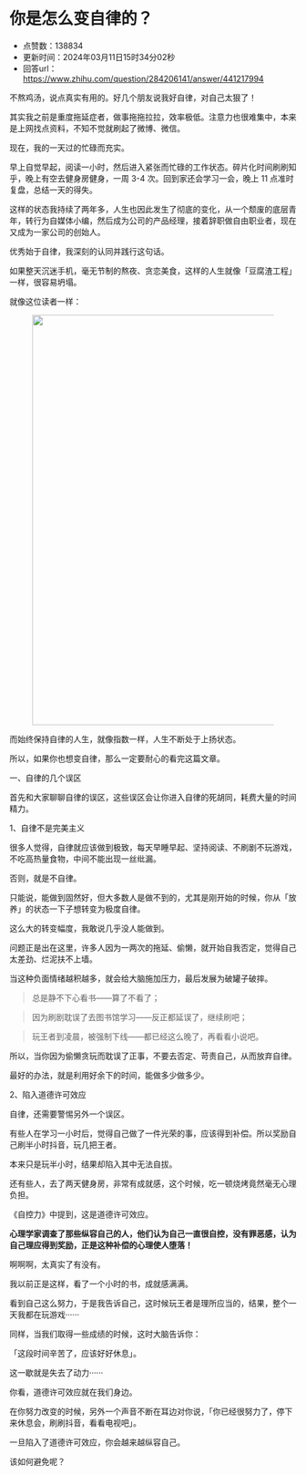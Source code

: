 # 你是怎么变自律的？
- 点赞数：138834
- 更新时间：2024年03月11日15时34分02秒
- 回答url：https://www.zhihu.com/question/284206141/answer/441217994
<body>
 <p>不熬鸡汤<span><span>，</span></span>说点真实有用的<span><span>。</span></span>好几个朋友说我好自律<span><span>，</span></span>对自己太狠了<span><span>！</span></span></p>
 <p>其实我之前是重度拖延症者<span><span>，</span></span>做事拖拖拉拉<span><span>，</span></span>效率极低<span><span>。</span></span>注意力也很难集中<span><span>，</span></span>本来是上网找点资料<span><span>，</span></span>不知不觉就刷起了微博<span><span>、</span></span>微信<span><span>。</span></span></p>
 <p>现在<span><span>，</span></span>我的一天过的忙碌而充实<span><span>。</span></span></p>
 <p>早上自觉早起<span><span>，</span></span>阅读一小时<span><span>，</span></span>然后进入紧张而忙碌的工作状态<span><span>。</span></span>碎片化时间刷刷知乎<span><span>，</span></span>晚上有空去健身房健身<span><span>，</span></span>一周 3-4 次<span><span>。</span></span>回到家还会学习一会<span><span>，</span></span>晚上 11 点准时复盘<span><span>，</span></span>总结一天的得失<span><span>。</span></span></p>
 <p>这样的状态我持续了两年多<span><span>，</span></span>人生也因此发生了彻底的变化<span><span>，</span></span>从一个颓废的底层青年<span><span>，</span></span>转行为自媒体小编<span><span>，</span></span>然后成为公司的产品经理<span><span>，</span></span>接着辞职做自由职业者<span><span>，</span></span>现在又成为一家公司的创始人<span><span>。</span></span></p>
 <p>优秀始于自律<span><span>，</span></span>我深刻的认同并践行这句话<span><span>。</span></span></p>
 <p>如果整天沉迷手机<span><span>，</span></span>毫无节制的熬夜<span><span>、</span></span>贪恋美食<span><span>，</span></span>这样的人生就像<span><span>「</span></span>豆腐渣工程<span><span>」</span></span>一样<span><span>，</span></span>很容易坍塌<span><span>。</span></span></p>
 <p>就像这位读者一样<span><span>：</span></span></p>
 <figure>
  <img src="https://pic1.zhimg.com/50/v2-97d6d714f7d22c617a19033eb4db3f4e_720w.jpg?source=1940ef5c" alt="" data-rawwidth="720" data-rawheight="1121" data-original-token="v2-97d6d714f7d22c617a19033eb4db3f4e" class="origin_image zh-lightbox-thumb" width="720" data-original="https://picx.zhimg.com/v2-97d6d714f7d22c617a19033eb4db3f4e_r.jpg?source=1940ef5c">
 </figure>
 <p>而始终保持自律的人生<span><span>，</span></span>就像指数一样<span><span>，</span></span>人生不断处于上扬状态<span><span>。</span></span></p>
 <p>所以<span><span>，</span></span>如果你也想变自律<span><span>，</span></span>那么一定要耐心的看完这篇文章<span><span>。</span></span></p>
 <p>一<span><span>、</span></span>自律的几个误区</p>
 <p>首先和大家聊聊自律的误区<span><span>，</span></span>这些误区会让你进入自律的死胡同<span><span>，</span></span>耗费大量的时间精力<span><span>。</span></span></p>
 <p>1<span><span>、</span></span>自律不是完美主义</p>
 <p>很多人觉得<span><span>，</span></span>自律就应该做到极致<span><span>，</span></span>每天早睡早起<span><span>、</span></span>坚持阅读<span><span>、</span></span>不刷剧不玩游戏<span><span>，</span></span>不吃高热量食物<span><span>，</span></span>中间不能出现一丝纰漏<span><span>。</span></span></p>
 <p>否则<span><span>，</span></span>就是不自律<span><span>。</span></span></p>
 <p>只能说<span><span>，</span></span>能做到固然好<span><span>，</span></span>但大多数人是做不到的<span><span>，</span></span>尤其是刚开始的时候<span><span>，</span></span>你从<span><span>「</span></span>放养<span><span>」</span></span>的状态一下子想转变为极度自律<span><span>。</span></span></p>
 <p>这么大的转变幅度<span><span>，</span></span>我敢说几乎没人能做到<span><span>。</span></span></p>
 <p>问题正是出在这里<span><span>，</span></span>许多人因为一两次的拖延<span><span>、</span></span>偷懒<span><span>，</span></span>就开始自我否定<span><span>，</span></span>觉得自己太差劲<span><span>、</span></span>烂泥扶不上墙<span><span>。</span></span></p>
 <p>当这种负面情绪越积越多<span><span>，</span></span>就会给大脑施加压力<span><span>，</span></span>最后发展为破罐子破摔<span><span>。</span></span></p>
 <blockquote>
  总是静不下心看书——算了不看了<span><span>；</span></span>
 </blockquote>
 <blockquote>
  因为刷剧耽误了去图书馆学习——反正都延误了<span><span>，</span></span>继续刷吧<span><span>；</span></span>
 </blockquote>
 <blockquote>
  玩王者到凌晨<span><span>，</span></span>被强制下线——都已经这么晚了<span><span>，</span></span>再看看小说吧<span><span>。</span></span>
 </blockquote>
 <p>所以<span><span>，</span></span>当你因为偷懒贪玩而耽误了正事<span><span>，</span></span>不要去否定<span><span>、</span></span>苛责自己<span><span>，</span></span>从而放弃自律<span><span>。</span></span></p>
 <p>最好的办法<span><span>，</span></span>就是利用好余下的时间<span><span>，</span></span>能做多少做多少<span><span>。</span></span></p>
 <p>2<span><span>、</span></span>陷入道德许可效应</p>
 <p>自律<span><span>，</span></span>还需要警惕另外一个误区<span><span>。</span></span></p>
 <p>有些人在学习一小时后<span><span>，</span></span>觉得自己做了一件光荣的事<span><span>，</span></span>应该得到补偿<span><span>。</span></span>所以奖励自己刷半小时抖音<span><span>，</span></span>玩几把王者<span><span>。</span></span></p>
 <p>本来只是玩半小时<span><span>，</span></span>结果却陷入其中无法自拔<span><span>。</span></span></p>
 <p>还有些人<span><span>，</span></span>去了两天健身房<span><span>，</span></span>非常有成就感<span><span>，</span></span>这个时候<span><span>，</span></span>吃一顿烧烤竟然毫无心理负担<span><span>。</span></span></p>
 <p><span><span>《</span></span>自控力<span><span>》</span></span>中提到<span><span>，</span></span>这是道德许可效应<span><span>。</span></span></p>
 <p><strong>心理学家调查了那些纵容自己的人<span><span>，</span></span>他们认为自己一直很自控<span><span>，</span></span>没有罪恶感<span><span>，</span></span>认为自己理应得到奖励<span><span>，</span></span>正是这种补偿的心理使人堕落<span><span>！</span></span></strong></p>
 <p>啊啊啊<span><span>，</span></span>太真实了有没有<span><span>。</span></span></p>
 <p>我以前正是这样<span><span>，</span></span>看了一个小时的书<span><span>，</span></span>成就感满满<span><span>。</span></span></p>
 <p>看到自己这么努力<span><span>，</span></span>于是我告诉自己<span><span>，</span></span>这时候玩王者是理所应当的<span><span>，</span></span>结果<span><span>，</span></span>整个一天我都在玩游戏······</p>
 <p>同样<span><span>，</span></span>当我们取得一些成绩的时候<span><span>，</span></span>这时大脑告诉你<span><span>：</span></span></p>
 <p><span><span>「</span></span>这段时间辛苦了<span><span>，</span></span>应该好好休息<span><span>」</span></span><span><span>。</span></span></p>
 <p>这一歇就是失去了动力······</p>
 <p>你看<span><span>，</span></span>道德许可效应就在我们身边<span><span>。</span></span></p>
 <p>在你努力改变的时候<span><span>，</span></span>另外一个声音不断在耳边对你说<span><span>，</span></span><span><span>「</span></span>你已经很努力了<span><span>，</span></span>停下来休息会<span><span>，</span></span>刷刷抖音<span><span>，</span></span>看看电视吧<span><span>」</span></span><span><span>。</span></span></p>
 <p>一旦陷入了道德许可效应<span><span>，</span></span>你会越来越纵容自己<span><span>。</span></span></p>
 <p>该如何避免呢<span><span>？</span></span></p>
</body>